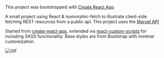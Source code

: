 This project was bootstrapped with [Create React App](https://github.com/facebookincubator/create-react-app)

A small project using React & isomorphic-fetch to illustrate client-side fetching REST resources from a public api. This project uses the [Marvel API](http://developer.marvel.com/docs)

Started from [create-react-app](https://github.com/facebookincubator/create-react-app), extended via [react-custom-scripts](https://github.com/kitze/custom-react-scripts) for including SASS functionality. Base styles are from Bootstrap with minimal customization.

![GIF](public/images/mapi.gif)
